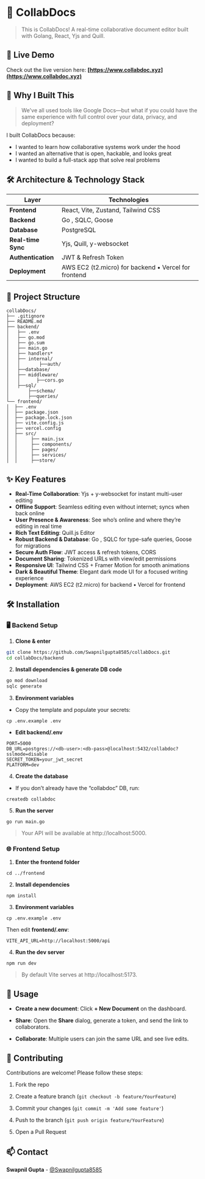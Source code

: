 
# 🎉 CollabDocs

> This is CollabDocs! A real-time collaborative document editor built with Golang, React, Yjs and Quill.


## 🚀 Live Demo

Check out the live version here: **[https://www.collabdoc.xyz](https://www.collabdoc.xyz)**


## 🚀 Why I Built This

> We've all used tools like Google Docs—but what if you could have the same experience with full control over your data, privacy, and deployment?

I built CollabDocs because:

* I wanted to learn how collaborative systems work under the hood
* I wanted an alternative that is open, hackable, and looks great
* I wanted to build a full-stack app that solve real problems



## 🛠️ Architecture & Technology Stack

| Layer              | Technologies                                                |
|--------------------|-------------------------------------------------------------|
| **Frontend**       | React, Vite, Zustand, Tailwind CSS                        |
| **Backend**        | Go , SQLC, Goose                                 |
| **Database**       | PostgreSQL                                                  |
| **Real-time Sync** | Yjs, Quill, y-websocket                                     |
| **Authentication** | JWT & Refresh Token                                |
| **Deployment**     | AWS EC2 (t2.micro) for backend • Vercel for frontend
 

     

## 📁 Project Structure
```
collabDocs/
├── .gitignore
├── README.md
├── backend/                 
│   ├── .env
│   ├── go.mod
│   ├── go.sum
│   ├── main.go
│   ├── handlers*            
│   ├── internal/
│   │       ├──auth/            
│   ├──database/        
│   ├── middleware/
│   │      ├──cors.go
│   ├──sql/          
│       ├──schema/
│       ├──queries/
└── frontend/                
│  ├── .env
│  ├── package.json
│  ├── package.lock.json
│  ├── vite.config.js
│  ├── vercel.config	
│  ├── src/
│  │     ├── main.jsx
│  │     ├── components/
│  │     ├── pages/
│  │     ├── services/        
│  │     ├──store/          

```

## ✨ Key Features

- **Real-Time Collaboration**: Yjs + y-websocket for instant multi-user editing  
- **Offline Support**: Seamless editing even without internet; syncs when back online  
- **User Presence & Awareness**: See who’s online and where they’re editing in real time 
- **Rich Text Editing**: Quill.js Editor
-  **Robust Backend & Database**: Go , SQLC for type-safe queries, Goose for migrations  
- **Secure Auth Flow**: JWT access & refresh tokens, CORS  
- **Document Sharing**: Tokenized URLs with view/edit permissions  
- **Responsive UI**: Tailwind CSS + Framer Motion for smooth animations 
- **Dark & Beautiful Theme**: Elegant dark mode UI for a focused writing experience 
- **Deployment**: AWS EC2 (t2.micro) for backend • Vercel for frontend  



## 🛠️ Installation


### 🖥️ Backend Setup

1. **Clone & enter**  

``` bash
git clone https://github.com/Swapnilgupta8585/collabDocs.git
cd collabDocs/backend
```
2. **Install dependencies & generate DB code**

```bash
go mod download
sqlc generate 
```
3. **Environment variables**

* Copy the template and populate your secrets:
```
cp .env.example .env
```
* **Edit backend/.env**
```
PORT=5000
DB_URL=postgres://<db-user>:<db-pass>@localhost:5432/collabdoc?sslmode=disable
SECRET_TOKEN=your_jwt_secret
PLATFORM=dev
```

4. **Create the database**
* If you don’t already have the “collabdoc” DB, run:

```
createdb collabdoc
```


5. **Run the server**
```
go run main.go
```

> Your API will be available at http://localhost:5000.


### 🌐 Frontend Setup

1. **Enter the frontend folder**

```
cd ../frontend
```

2. **Install dependencies**
```
npm install
```

3. **Environment variables**

```
cp .env.example .env
```

Then edit **frontend/.env**:
```
VITE_API_URL=http://localhost:5000/api
```

4. **Run the dev server**
```
npm run dev
```

> By default Vite serves at http://localhost:5173.


## 🎯 Usage

  

*  **Create a new document**: Click **+ New Document** on the dashboard.

*  **Share**: Open the **Share** dialog, generate a token, and send the link to collaborators.

*  **Collaborate**: Multiple users can join the same URL and see live edits.


## 🤝 Contributing

  

Contributions are welcome! Please follow these steps:

  

1. Fork the repo

2. Create a feature branch (`git checkout -b feature/YourFeature`)

3. Commit your changes (`git commit -m 'Add some feature'`)

4. Push to the branch (`git push origin feature/YourFeature`)

5. Open a Pull Request


## 📫 Contact

**Swapnil Gupta** - [@Swapnilgupta8585](https://github.com/Swapnilgupta8585)






  



  
